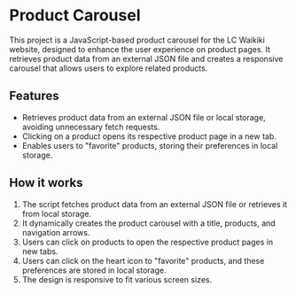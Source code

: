 
# Product Carousel 

This project is a JavaScript-based product carousel for the LC Waikiki website, designed to enhance the user experience on product pages. It retrieves product data from an external JSON file and creates a responsive carousel that allows users to explore related products.

## Features
- Retrieves product data from an external JSON file or local storage, avoiding unnecessary fetch requests.
- Clicking on a product opens its respective product page in a new tab.
- Enables users to "favorite" products, storing their preferences in local storage.



## How it works
1. The script fetches product data from an external JSON file or retrieves it from local storage.
2. It dynamically creates the product carousel with a title, products, and navigation arrows.
3. Users can click on products to open the respective product pages in new tabs.
4. Users can click on the heart icon to "favorite" products, and these preferences are stored in local storage.
5. The design is responsive to fit various screen sizes.

